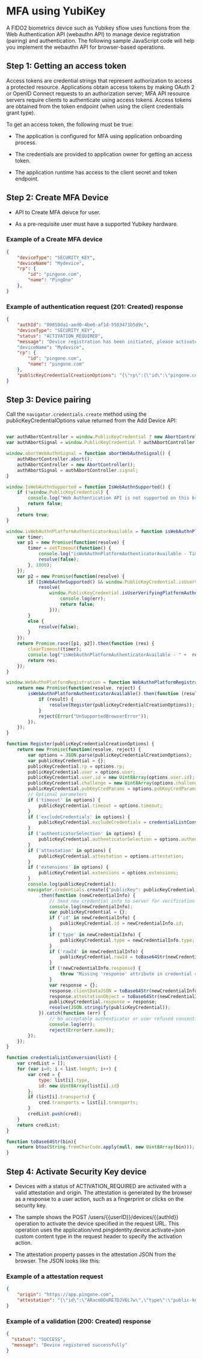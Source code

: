# MFA using YubiKey

A FIDO2 biometrics device such as Yubikey sflow uses functions from the Web Authentication API (webauthn API) to manage device registration (pairing) and authentication. The following sample JavaScript code will help you implement the webauthn API for browser-based operations.

## Step 1: Getting an access token     

Access tokens are credential strings that represent authorization to access a protected resource. Applications obtain access tokens by making OAuth 2 or OpenID Connect requests to an authorization server; MFA API resource servers require clients to authenticate using access tokens. Access tokens are obtained from the token endpoint (when using the client credentials grant type).

To get an access token, the following must be true:  

- The application is configured for MFA using  application onboarding process.

- The credentials are provided to application owner for getting an access token.  

- The application runtime  has access to the client secret and token endpoint. 


## Step 2: Create MFA  Device 

- API to Create MFA  deivce for user.

- As a pre-requisite user  must have a supported Yubikey hardware.

<!--
type: tab
titles: Request, Response
-->

### Example of a Create MFA device 

```json
{
    "deviceType": "SECURITY_KEY",
    "deviceName": "Mydevice",
    "rp": {
        "id": "pingone.com",
        "name": "PingOne"
    },
}
```
<!--
type: tab
-->

### Example of authentication request (201: Created) response


```json
{
    "authId": "09859da1-aed0-4be0-af1d-5583471b5d9c",
    "deviceType": "SECURITY_KEY",
    "status": "ACTIVATION_REQUIRED",
    "message": "Device registration has been initiated, please activate the device to use"
    "deviceName": "Mydevice",
    "rp": {
        "id": "pingone.com",
        "name": "pingone.com"
    },
    "publicKeyCredentialCreationOptions": "{\"rp\":{\"id\":\"pingone.com\"},\"user\":{\"id\":[-80,-62,-62,-66,84,85,-36,51,81,8,95,88,-105,64,103,-72,14,-18,-24,54,65,-58,-79,36,10,-55,-93,33,108,41,37,-94],\"displayName\":\"9ad15e9e-3ac6-43f7-a053-d46b87d6c4a7_tomjones\",\"name\":\"9ad15e9e-3ac6-43f7-a053-d46b87d6c4a7_tomjones\"},\"challenge\":[-103,5,109,97,69,75,87,108,-122,-11,54,15,-111,-60,-32,-92,-91,-21,70,34,96,-72,87,66,-45,-5,-99,-112,26,110,-33,-112],\"pubKeyCredParams\":[{\"type\":\"public-key\",\"alg\":\"-7\"},{\"type\":\"public-key\",\"alg\":\"-37\"},{\"type\":\"public-key\",\"alg\":\"-257\"}],\"timeout\":120000,\"excludeCredentials\":[],\"authenticatorSelection\":{\"authenticatorAttachment\":\"cross-platform\",\"requireResidentKey\":false,\"userVerification\":\"preferred\"},\"attestation\":\"direct\"}"
}


```

<!-- type: tab-end -->


## Step 3: Device pairing

Call the `navigator.credentials.create` method using the publicKeyCredentialOptions value returned from the Add  Device API:


```javascript

var authAbortController = window.PublicKeyCredential ? new AbortController() : null;
var authAbortSignal = window.PublicKeyCredential ? authAbortController.signal : null;

window.abortWebAuthnSignal = function abortWebAuthnSignal() {
    authAbortController.abort();
    authAbortController = new AbortController();
    authAbortSignal = authAbortController.signal;
}

window.IsWebAuthnSupported = function IsWebAuthnSupported() {
    if (!window.PublicKeyCredential) {
        console.log("Web Authentication API is not supported on this browser.");
        return false;
    }
    return true;
}

window.isWebAuthnPlatformAuthenticatorAvailable = function isWebAuthnPlatformAuthenticatorAvailable() {
    var timer;
    var p1 = new Promise(function(resolve) {
        timer = setTimeout(function() {
            console.log("isWebAuthnPlatformAuthenticatorAvailable - Timeout");
            resolve(false);
        }, 1000);
    });
    var p2 = new Promise(function(resolve) {
        if (IsWebAuthnSupported() && window.PublicKeyCredential.isUserVerifyingPlatformAuthenticatorAvailable) {
            resolve(
	            window.PublicKeyCredential.isUserVerifyingPlatformAuthenticatorAvailable().catch(function(err) {
                    console.log(err);
                    return false;
                }));
        }
        else {
            resolve(false);
        }
    });
    return Promise.race([p1, p2]).then(function (res) {
        clearTimeout(timer);
        console.log("isWebAuthnPlatformAuthenticatorAvailable - " +  res);
        return res;
    });
}

window.WebAuthnPlatformRegistration = function WebAuthnPlatformRegistration(publicKeyCredentialCreationOptions) {
    return new Promise(function(resolve, reject) {
        isWebAuthnPlatformAuthenticatorAvailable().then(function (result) {
            if (result) {
                resolve(Register(publicKeyCredentialCreationOptions));
            }
            reject(Error("UnSupportedBrowserError"));
        });
    });
}

function Register(publicKeyCredentialCreationOptions) {
    return new Promise(function(resolve, reject) {
        var options = JSON.parse(publicKeyCredentialCreationOptions);
        var publicKeyCredential = {};
        publicKeyCredential.rp = options.rp;
        publicKeyCredential.user = options.user;
        publicKeyCredential.user.id = new Uint8Array(options.user.id);
        publicKeyCredential.challenge = new Uint8Array(options.challenge);
        publicKeyCredential.pubKeyCredParams = options.pubKeyCredParams;
        // Optional parameters
        if ('timeout' in options) {
            publicKeyCredential.timeout = options.timeout;
        }
        if ('excludeCredentials' in options) {
            publicKeyCredential.excludeCredentials = credentialListConversion(options.excludeCredentials);
        }
        if ('authenticatorSelection' in options) {
            publicKeyCredential.authenticatorSelection = options.authenticatorSelection;
        }
        if ('attestation' in options) {
            publicKeyCredential.attestation = options.attestation;
        }
        if ('extensions' in options) {
            publicKeyCredential.extensions = options.extensions;
        }
        console.log(publicKeyCredential);
        navigator.credentials.create({"publicKey": publicKeyCredential, "signal": authAbortSignal})
            .then(function (newCredentialInfo) {
                // Send new credential info to server for verification and registration.
                console.log(newCredentialInfo);
                var publicKeyCredential = {};
                if ('id' in newCredentialInfo) {
                    publicKeyCredential.id = newCredentialInfo.id;
                }
                if ('type' in newCredentialInfo) {
                    publicKeyCredential.type = newCredentialInfo.type;
                }
                if ('rawId' in newCredentialInfo) {
                    publicKeyCredential.rawId = toBase64Str(newCredentialInfo.rawId);
                }
                if (!newCredentialInfo.response) {
                    throw "Missing 'response' attribute in credential response";
                }
                var response = {};
                response.clientDataJSON = toBase64Str(newCredentialInfo.response.clientDataJSON);
                response.attestationObject = toBase64Str(newCredentialInfo.response.attestationObject);
                publicKeyCredential.response = response;
                resolve(JSON.stringify(publicKeyCredential));
            }).catch(function (err) {
                // No acceptable authenticator or user refused consent. Handle appropriately.
                console.log(err);
                reject(Error(err.name));
        });
    });
}

function credentialListConversion(list) {
    var credList = [];
    for (var i=0; i < list.length; i++) {
        var cred = {
            type: list[i].type,
            id: new Uint8Array(list[i].id)
        };
        if (list[i].transports) {
            cred.transports = list[i].transports;
        }
        credList.push(cred);
    }
    return credList;
}

function toBase64Str(bin){
    return btoa(String.fromCharCode.apply(null, new Uint8Array(bin)));
}

```

## Step 4: Activate Security Key device

- Devices with a status of ACTIVATION_REQUIRED are activated with a valid attestation and origin. The attestation is generated by the browser as a response to a user action, such as a fingerprint or clicks on the security key.

- The sample shows the POST /users/{{userID}}/devices/{{authId}} operation to activate the device specified in the request URL. This operation uses the application/vnd.pingidentity.device.activate+json custom content type in the request header to specify the activation action.

- The attestation property passes in the attestation JSON from the browser. The JSON looks like this:

<!--
type: tab
titles: Request, Response
-->

### Example of a attestation request 


```json
{
    "origin": "https://app.pingone.com",
    "attestation": "{\"id\":\"ARacmDOuRE7DJV6L7w\",\"type\":\"public-key\",\"rawId\":\"ARacmDOuRE7DJV6L7w=\",\"response\":{\"clientDataJSON\":\"eyJ0eXBlIjoid2ViYXV0aG4uY3JlYXRYWxzZX0=\",\"attestationObject\":\"o2NmbXRmcGFja2VkZ2F0dFFO29h8n6WKBn6tHCQ=\"},\"clientExtensionResults\":{}}"
}
```

<!--
type: tab
-->

### Example of a validation (200: Created) response


```json
{
  "status": "SUCCESS",
  "message": "Device registered successfully"
}

```

<!-- type: tab-end --> 

